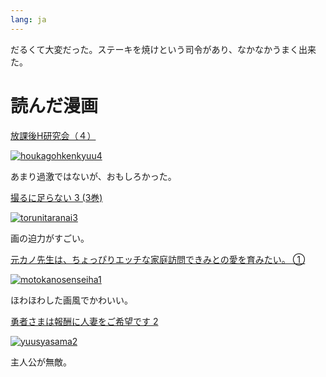```yaml
---
lang: ja
---
```


だるくて大変だった。ステーキを焼けという司令があり、なかなかうまく出来た。

# 読んだ漫画

[放課後H研究会（４）](https://amzn.asia/d/2AHSrQo)

[![houkagohkenkyuu4](https://github.com/user-attachments/assets/9001c83f-e79f-42a7-a761-dc725fab8d7b)](https://amzn.asia/d/2AHSrQo)

あまり過激ではないが、おもしろかった。

[撮るに足らない 3 (3巻)](https://amzn.asia/d/fWCZITT)

[![torunitaranai3](https://github.com/user-attachments/assets/6bc3e8ae-5c36-40f3-83ae-65761ff3816a)](https://amzn.asia/d/fWCZITT)

画の迫力がすごい。


[元カノ先生は、ちょっぴりエッチな家庭訪問できみとの愛を育みたい。 ①](https://amzn.asia/d/1iSc8fx)

[![motokanosenseiha1](https://github.com/user-attachments/assets/ff89efe3-c184-4a04-874c-dbdaf63e25e7)](https://amzn.asia/d/1iSc8fx)

ほわほわした画風でかわいい。

[勇者さまは報酬に人妻をご希望です 2](https://amzn.asia/d/iQ1hANA)

[![yuusyasama2](https://github.com/user-attachments/assets/2fbbacab-e427-416a-beaf-b9a9641cabee)](https://amzn.asia/d/iQ1hANA)

主人公が無敵。
